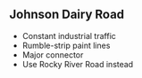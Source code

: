## Johnson Dairy Road

* Constant industrial traffic
* Rumble-strip paint lines
* Major connector
* Use Rocky River Road instead